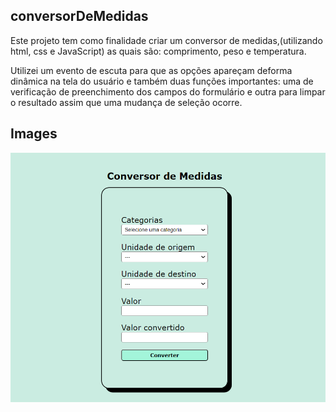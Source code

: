 ## conversorDeMedidas
Este projeto tem como finalidade criar um conversor de medidas,(utilizando html, css e JavaScript) as quais são: comprimento, peso e temperatura.

Utilizei um evento de escuta para que as opções apareçam deforma dinâmica na tela do usuário e também duas funções importantes: uma de verificação de preenchimento dos campos do formulário e outra para limpar o resultado assim que uma mudança de seleção ocorre.

## Images

![foto da página de conversão](./src/img/screenshot.png "Foto da página de conversão.")